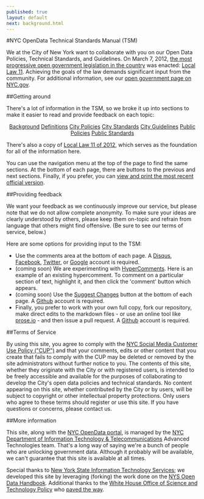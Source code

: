 ```yaml
---
published: true
layout: default
next: background.html
---
```


#NYC OpenData Technical Standards Manual (TSM)

We at the City of New York want to collaborate with you on our Open Data Policies, Technical Standards, and Guidelines. On March 7, 2012, [the most progressive open government legislation in the country](http://www.nyc.gov/html/om/html/2012a/pr081-12.html) was enacted: [Local Law 11](LocalLaw11of2012.html). Achieving the goals of the law demands significant input from the community. For additional information, see our [open government page on NYC.gov](http://www.nyc.gov/html/doitt/html/open/data.shtml).

##Getting around

There's a lot of information in the TSM, so we broke it up into sections to make it easier to read and provide feedback on each topic:

<div class="row" style="text-align: center">
	<a href="background.html" class="small button secondary">Background</a>
	<a href="definitions.html" class="small button secondary">Definitions</a>
	<a href="citypolicies.html" class="small button secondary">City Policies</a>
	<a href="citystandards.html" class="small button secondary">City Standards</a>
	<a href="cityguidelines.html" class="small button secondary">City Guidelines</a>
	<a href="publicpolicies.html" class="small button secondary">Public Policies</a>
	<a href="publicstandards.html" class="small button secondary">Public Standards</a>
</div>

There's also a copy of [Local Law 11 of 2012](LocalLaw11of2012.html), which serves as the foundation for all of the information here.

You can use the navigation menu at the top of the page to find the same sections. At the bottom of each page, there are buttons to the previous and next sections. Finally, if you prefer, you can [view and print the most recent official version](http://www.nyc.gov/html/doitt/downloads/pdf/nyc_open_data_tsm.pdf).

##Providing feedback

We want your feedback as we continuously improve our service, but please note that we do not allow complete anonymity. To make sure your ideas are clearly understood by others, please keep them on-topic and refrain from language that others might find offensive. (Be sure to see our terms of service, below.)

Here are some options for providing input to the TSM:

- Use the comments area at the bottom of each page. A [Disqus](https://disqus.com/), [Facebook](https://facebook.com/), [Twitter](https://twitter.com/), or [Google](https://accounts.google.com/ServiceLogin?hl=en) account is required.
- (coming soon) We are experimenting with [HyperComments](http://hypercomments.com/). Here is an example of an existing hypercomment. To comment on a particular section of text, highlight it, and then click the 'comment' button which appears.
- (coming soon) Use the <a href="#" class="tiny button secondary">Suggest Changes</a> button at the bottom of each page. A [Github](https://github.com/) account is required.
- Finally, you prefer to work with your own full copy, fork our repository, make direct edits to the markdown files - or use an online tool like [prose.io](http://prose.io/) - and then issue a pull request. A [Github](https://github.com/) account is required.

##Terms of Service

By using this site, you agree to comply with the [NYC Social Media Customer Use Policy ("CUP")](http://www.nyc.gov/html/misc/html/social_media_policy.html) and that your comments, edits or other content that you create that fails to comply with the CUP may be deleted or removed by the site administrators without further notice to you. The contents of this site, whether they originate with the City or with registered users, is intended to be freely accessible and available for the purposes of collaborating to develop the City's open data policies and technical standards. No content appearing on this site, whether contributed by the City or by users, will be subject to copyright or other intellectual property protections. Only users who agree to these terms should register or use this site. If you have questions or concerns, please contact us.

##More information

This site, along with the [NYC OpenData portal](http://nyc.gov/data), is managed by the [NYC Department of Information Technology & Telecommunications](http://nyc.gov/doitt) Advanced Technologies team. That's a long way of saying we're a bunch of people who are unlocking government data. Although it probably will be available, we can't guarantee that this site is available at all times.

Special thanks to [New York State Information Technology Services](http://www.governor.ny.gov/press/06132013-open-data-guidelines); we developed this site by leveraging (forking) the work done on the [NYS Open Data Handbook](http://nys-its.github.io/open-data-handbook/). Additional thanks to the [White House Office of Science and Technology Policy](http://www.whitehouse.gov/blog/2013/05/16/introducing-project-open-data) who [paved the way](http://project-open-data.github.io/).
